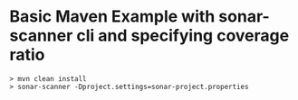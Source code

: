 # Basic Maven Example with sonar-scanner cli and specifying coverage ratio

```shell script
> mvn clean install
> sonar-scanner -Dproject.settings=sonar-project.properties
```
